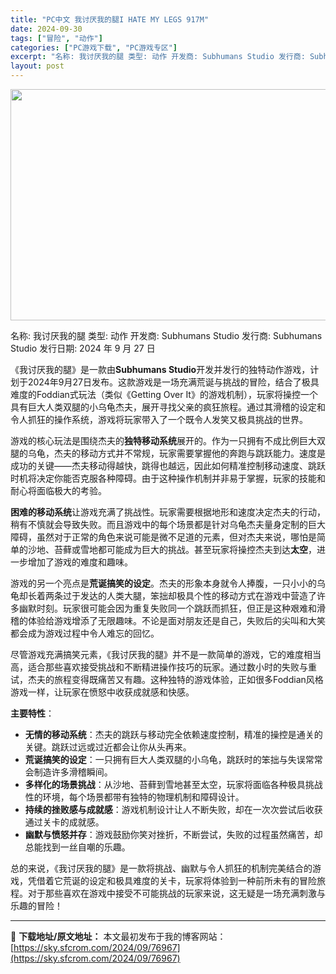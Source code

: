 ```yaml
---
title: "PC中文 我讨厌我的腿I HATE MY LEGS 917M"
date: 2024-09-30
tags: ["冒险", "动作"]
categories: ["PC游戏下载", "PC游戏专区"]
excerpt: "名称: 我讨厌我的腿 类型: 动作 开发商: Subhumans Studio 发行商: Subhumans Studio 发行日期: 2024 年 9 月 27 日 《我讨厌我的腿》是一款由Subhumans Studio开发并发行的独特动作游戏，计划于2024年9月27日发布。这款游戏是一场充满&hellip;"
layout: post
---
```


<img class="aligncenter size-full wp-image-76968" src="https://sky.sfcrom.com/wp-content/uploads/2024/09/2024093004260819.webp" alt="" width="660" height="370" />

名称: 我讨厌我的腿
类型: 动作
开发商: Subhumans Studio
发行商: Subhumans Studio
发行日期: 2024 年 9 月 27 日

《我讨厌我的腿》是一款由<strong>Subhumans Studio</strong>开发并发行的独特动作游戏，计划于2024年9月27日发布。这款游戏是一场充满荒诞与挑战的冒险，结合了极具难度的Foddian式玩法（类似《Getting Over It》的游戏机制），玩家将操控一个具有巨大人类双腿的小乌龟杰夫，展开寻找父亲的疯狂旅程。通过其滑稽的设定和令人抓狂的操作系统，游戏将玩家带入了一个既令人发笑又极具挑战的世界。

游戏的核心玩法是围绕杰夫的<strong>独特移动系统</strong>展开的。作为一只拥有不成比例巨大双腿的乌龟，杰夫的移动方式并不常规，玩家需要掌握他的奔跑与跳跃能力。速度是成功的关键——杰夫移动得越快，跳得也越远，因此如何精准控制移动速度、跳跃时机将决定你能否克服各种障碍。由于这种操作机制并非易于掌握，玩家的技能和耐心将面临极大的考验。

<strong>困难的移动系统</strong>让游戏充满了挑战性。玩家需要根据地形和速度决定杰夫的行动，稍有不慎就会导致失败。而且游戏中的每个场景都是针对乌龟杰夫量身定制的巨大障碍，虽然对于正常的角色来说可能是微不足道的元素，但对杰夫来说，哪怕是简单的沙地、苔藓或雪地都可能成为巨大的挑战。甚至玩家将操控杰夫到达<strong>太空</strong>，进一步增加了游戏的难度和趣味。

游戏的另一个亮点是<strong>荒诞搞笑的设定</strong>。杰夫的形象本身就令人捧腹，一只小小的乌龟却长着两条过于发达的人类大腿，笨拙却极具个性的移动方式在游戏中营造了许多幽默时刻。玩家很可能会因为重复失败同一个跳跃而抓狂，但正是这种艰难和滑稽的体验给游戏增添了无限趣味。不论是面对朋友还是自己，失败后的尖叫和大笑都会成为游戏过程中令人难忘的回忆。

尽管游戏充满搞笑元素，《我讨厌我的腿》并不是一款简单的游戏，它的难度相当高，适合那些喜欢接受挑战和不断精进操作技巧的玩家。通过数小时的失败与重试，杰夫的旅程变得既痛苦又有趣。这种独特的游戏体验，正如很多Foddian风格游戏一样，让玩家在愤怒中收获成就感和快感。

<strong>主要特性</strong>：
<ul>
 	<li><strong>无情的移动系统</strong>：杰夫的跳跃与移动完全依赖速度控制，精准的操控是通关的关键。跳跃过远或过近都会让你从头再来。</li>
 	<li><strong>荒诞搞笑的设定</strong>：一只拥有巨大人类双腿的小乌龟，跳跃时的笨拙与失误常常会制造许多滑稽瞬间。</li>
 	<li><strong>多样化的场景挑战</strong>：从沙地、苔藓到雪地甚至太空，玩家将面临各种极具挑战性的环境，每个场景都带有独特的物理机制和障碍设计。</li>
 	<li><strong>持续的挫败感与成就感</strong>：游戏机制设计让人不断失败，却在一次次尝试后收获通过关卡的成就感。</li>
 	<li><strong>幽默与愤怒并存</strong>：游戏鼓励你笑对挫折，不断尝试，失败的过程虽然痛苦，却总能找到一丝自嘲的乐趣。</li>
</ul>
总的来说，《我讨厌我的腿》是一款将挑战、幽默与令人抓狂的机制完美结合的游戏，凭借着它荒诞的设定和极具难度的关卡，玩家将体验到一种前所未有的冒险旅程。对于那些喜欢在游戏中接受不可能挑战的玩家来说，这无疑是一场充满刺激与乐趣的冒险！

---
📖 **下载地址/原文地址：** 本文最初发布于我的博客网站：[https://sky.sfcrom.com/2024/09/76967](https://sky.sfcrom.com/2024/09/76967)

